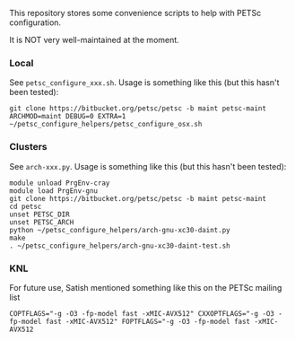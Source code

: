 This repository stores some convenience scripts to help with PETSc configuration.

It is NOT very well-maintained at the moment.

### Local ###
See `petsc_configure_xxx.sh`. Usage is something like this (but this hasn't been tested):

    git clone https://bitbucket.org/petsc/petsc -b maint petsc-maint
    ARCHMOD=maint DEBUG=0 EXTRA=1 ~/petsc_configure_helpers/petsc_configure_osx.sh

### Clusters ###
See `arch-xxx.py`. Usage is something like this (but this hasn't been tested):

    module unload PrgEnv-cray
    module load PrgEnv-gnu
    git clone https://bitbucket.org/petsc/petsc -b maint petsc-maint
    cd petsc
    unset PETSC_DIR
    unset PETSC_ARCH
    python ~/petsc_configure_helpers/arch-gnu-xc30-daint.py
    make
    . ~/petsc_configure_helpers/arch-gnu-xc30-daint-test.sh

### KNL
For future use, Satish mentioned something like this on the PETSc mailing list

    COPTFLAGS="-g -O3 -fp-model fast -xMIC-AVX512" CXXOPTFLAGS="-g -O3 -fp-model fast -xMIC-AVX512" FOPTFLAGS="-g -O3 -fp-model fast -xMIC-AVX512

